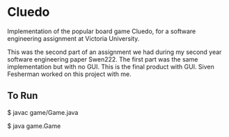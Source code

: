Cluedo
======

Implementation of the popular board game Cluedo, for a software engineering assignment at Victoria University.

This was the second part of an assignment we had during my second year software engineering paper Swen222.
The first part was the same implementation but with no GUI. This is the final product with GUI.
Siven Fesherman worked on this project with me.

To Run
-------

$ javac game/Game.java

$ java game.Game